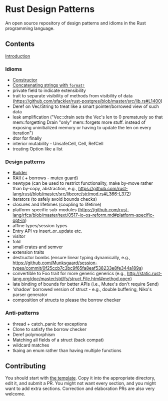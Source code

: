 # Rust Design Patterns

An open source repository of design patterns and idioms in the Rust programming
language.


## Contents

[Introduction](intro.md)

### Idioms

* [Constructor](idioms/ctor.md)
* [Concatenating strings with `format!`](idioms/concat-format.md)
* private field to indicate extensibility
* trait to separate visibility of methods from visibility of data (https://github.com/sfackler/rust-postgres/blob/master/src/lib.rs#L1400)
* Deref on Vec/String to treat like a smart pointer/borrowed view of such data
* leak amplification ("Vec::drain sets the Vec's len to 0 prematurely so that mem::forgetting Drain "only" mem::forgets more stuff. instead of exposing uninitialized memory or having to update the len on every iteration")
* dtor for finally
* interior mutability - UnsafeCell, Cell, RefCell
* treating Option like a list

### Design patterns

* [Builder](patterns/builder.md)
* RAII ( + borrows - mutex guard)
* newtype (can be used to restrict functionality, make by-move rather than by-copy, abstraction, e.g., https://github.com/rust-lang/rust/blob/master/src/libcore/str/mod.rs#L366-L372)
* iterators (to safely avoid bounds checks)
* closures and lifetimes (coupling to lifetime)
* platform-specific sub-modules (https://github.com/rust-lang/rfcs/blob/master/text/0517-io-os-reform.md#platform-specific-opt-in)
* affine types/session types
* Entry API vs insert_or_update etc.
* visitor
* fold
* small crates and semver
* extension traits
* destructor bombs (ensure linear typing dynamically, e.g., https://github.com/Munksgaard/session-types/commit/0f25ccb7c3bc9f65fa8eaf538233e8fe344a189a)
* convertible to Foo trait for more generic generics (e.g., http://static.rust-lang.org/doc/master/std/fs/struct.File.html#method.open)
* late binding of bounds for better APIs (i.e., Mutex's don't require Send)
* 'shadow' borrowed version of struct - e.g., double buffering, Niko's parser generator
* composition of structs to please the borrow checker



### Anti-patterns

* thread + catch_panic for exceptions
* Clone to satisfy the borrow checker
* Deref polymorphism
* Matching all fields of a struct (back compat)
* wildcard matches
* tkaing an enum rather than having multiple functions



## Contributing

You should start with [the template](template.md). Copy it into the appropriate
directory, edit it, and submit a PR. You might not want every section, and you
might want to add extra sections. Correction and elaboration PRs are also very
welcome.
